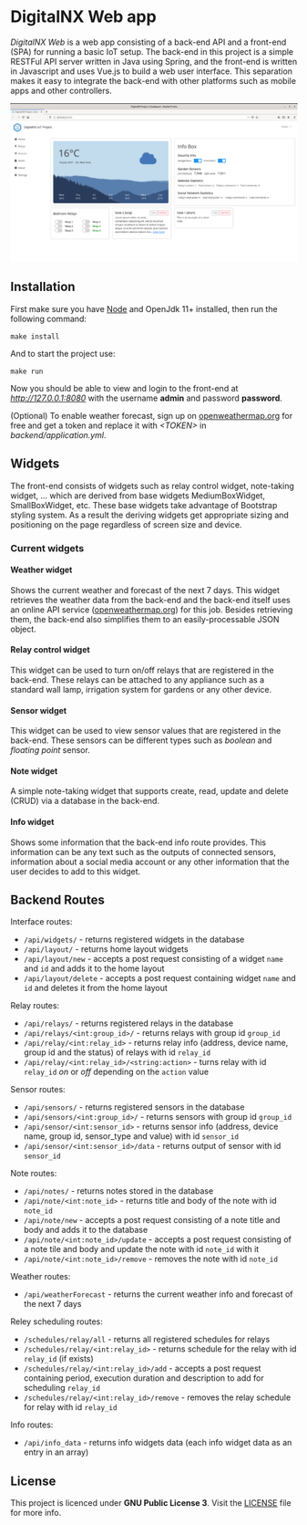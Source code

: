 # DigitalNX Web app

*DigitalNX Web* is a web app consisting of a back-end API and a front-end (SPA) for running a basic IoT setup. The back-end in this project is a simple RESTFul API server written in Java using Spring, and the front-end is written in Javascript and uses Vue.js to build a web user interface. This separation makes it easy to integrate the back-end with other platforms such as mobile apps and other controllers.

![Alt text](https://raw.githubusercontent.com/DigitalNX/digitalnx.github.io/main/demo/screenshot.png)

## Installation
First make sure you have [Node](https://nodejs.org) and OpenJdk 11+ installed, then run the following command:

```
make install
```

And to start the project use:
```
make run
```
Now you should be able to view and login to the front-end at *http://127.0.0.1:8080* with the username **admin** and password **password**.

(Optional) To enable weather forecast, sign up on [openweathermap.org](http://openweathermap.org) for free and get a token and replace it with *\<TOKEN\>* in *backend/application.yml*.

## Widgets
The front-end consists of widgets such as relay control widget, note-taking widget, ... which are derived from base widgets MediumBoxWidget, SmallBoxWidget, etc. These base widgets take advantage of Bootstrap styling system. As a result the deriving widgets get appropriate sizing and positioning on the page regardless of screen size and device.

### Current widgets

#### Weather widget
Shows the current weather and forecast of the next 7 days. This widget retrieves the weather data from the back-end and the back-end itself uses an online API service ([openweathermap.org](http://openweathermap.org)) for this job. Besides retrieving them, the back-end also simplifies them to an easily-processable JSON object.

#### Relay control widget

This widget can be used to turn on/off relays that are registered in the back-end. These relays can be attached to any appliance such as a standard wall lamp, irrigation system for gardens or any other device.

#### Sensor widget

This widget can be used to view sensor values that are registered in the back-end. These sensors can be different types such as *boolean* and *floating point* sensor.

#### Note widget
A simple note-taking widget that supports create, read, update and delete (CRUD) via a database in the back-end.

#### Info widget
Shows some information that the back-end info route provides. This information can be any text such as the outputs of connected sensors, information about a social media account or any other information that the user decides to add to this widget.
 
## Backend Routes
Interface routes:
- `/api/widgets/` - returns registered widgets in the database
- `/api/layout/` - returns home layout widgets
- `/api/layout/new` - accepts a post request consisting of a widget `name` and `id` and adds it to the home layout 
- `/api/layout/delete` - accepts a post request containing widget `name` and `id` and deletes it from the home layout 

Relay routes:
- `/api/relays/` - returns registered relays in the database
- `/api/relays/<int:group_id>/` - returns relays with group id `group_id`
- `/api/relay/<int:relay_id>` - returns relay info (address, device name, group id and the status) of relays with id `relay_id` 
- `/api/relay/<int:relay_id>/<string:action>` - turns relay with id `relay_id` *on* or *off* depending on the `action` value

Sensor routes:
- `/api/sensors/` - returns registered sensors in the database
- `/api/sensors/<int:group_id>/` - returns sensors with group id `group_id`
- `/api/sensor/<int:sensor_id>` - returns sensor info (address, device name, group id, sensor_type and value) with id `sensor_id` 
- `/api/sensor/<int:sensor_id>/data` - returns output of sensor with id `sensor_id`

Note routes:
- `/api/notes/` - returns notes stored in the database
- `/api/note/<int:note_id>` - returns title and body of the note with id `note_id`
- `/api/note/new` - accepts a post request consisting of a note title and body and adds it to the database 
- `/api/note/<int:note_id>/update` - accepts a post request consisting of a note tile and body and update the note with id `note_id` with it
- `/api/note/<int:note_id>/remove` - removes the note with id `note_id`

Weather routes:
- `/api/weatherForecast` - returns the current weather info and forecast of the next 7 days

Reley scheduling routes:
- `/schedules/relay/all` - returns all registered schedules for relays
- `/schedules/relay/<int:relay_id>` - returns schedule for the relay with id `relay_id` (if exists)
- `/schedules/relay/<int:relay_id>/add` - accepts a post request containing period, execution duration and description to add for scheduling `relay_id`
- `/schedules/relay/<int:relay_id>/remove` - removes the relay schedule for relay with id `relay_id`

Info routes:
- `/api/info_data` - returns info widgets data (each info widget data as an entry in an array)

## License
This project is licenced under **GNU Public License 3**. Visit the [LICENSE](https://github.com/DigitalNX/digitalnx_web/blob/main/LICENSE) file for more info.

